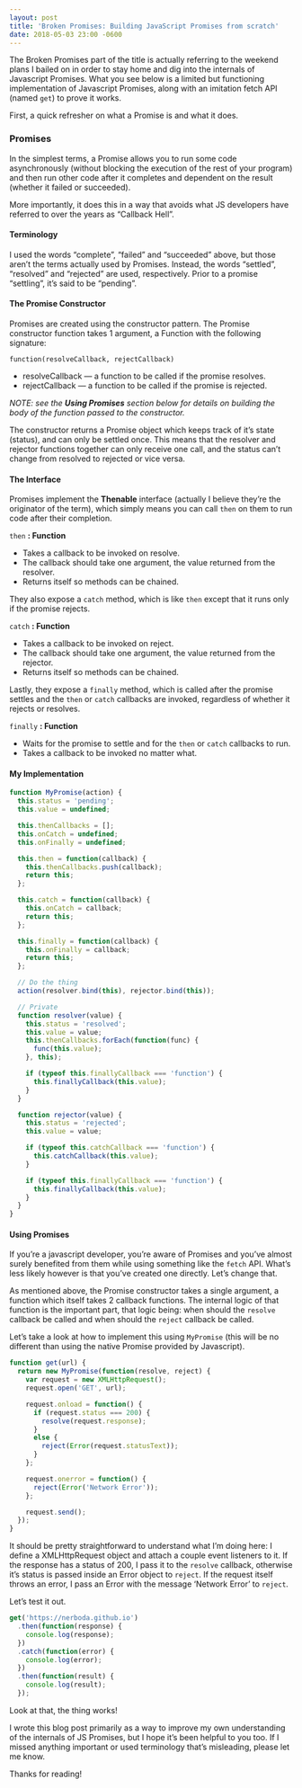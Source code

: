 ```yaml
---
layout: post
title: 'Broken Promises: Building JavaScript Promises from scratch'
date: 2018-05-03 23:00 -0600
---
```


The Broken Promises part of the title is actually referring to the weekend plans
I bailed on in order to stay home and dig into the internals of Javascript
Promises. What you see below is a limited but functioning implementation of
Javascript Promises, along with an imitation fetch API (named `get`) to prove it
works.

First, a quick refresher on what a Promise is and what it does.

### Promises

In the simplest terms, a Promise allows you to run some code asynchronously
(without blocking the execution of the rest of your program) and then run other
code after it completes and dependent on the result (whether it failed or
succeeded).

More importantly, it does this in a way that avoids what JS developers have
referred to over the years as “Callback Hell”.

#### Terminology

I used the words “complete”, “failed” and “succeeded” above, but those aren’t
the terms actually used by Promises. Instead, the words “settled”, “resolved”
and “rejected” are used, respectively. Prior to a promise “settling”, it’s said
to be “pending”.

#### The Promise Constructor

Promises are created using the constructor pattern. The Promise constructor
function takes 1 argument, a Function with the following signature:

`function(resolveCallback, rejectCallback)`

* resolveCallback — a function to be called if the promise resolves.
* rejectCallback — a function to be called if the promise is rejected.

*NOTE: see the **Using Promises** section below for details on building the
body of the function passed to the constructor.*

The constructor returns a Promise object which keeps track of it’s state
(status), and can only be settled once. This means that the resolver and
rejector functions together can only receive one call, and the status can’t
change from resolved to rejected or vice versa.

#### The Interface

Promises implement the **Thenable** interface (actually I believe they’re the
originator of the term), which simply means you can call `then` on them to run
code after their completion.

`then` **: Function**

* Takes a callback to be invoked on resolve.
* The callback should take one argument, the value returned from the resolver.
* Returns itself so methods can be chained.

They also expose a `catch` method, which is like `then` except that it runs only
if the promise rejects.

`catch` **: Function**

* Takes a callback to be invoked on reject.
* The callback should take one argument, the value returned from the rejector.
* Returns itself so methods can be chained.

Lastly, they expose a `finally` method, which is called after the promise
settles and the `then` or `catch` callbacks are invoked, regardless of whether
it rejects or resolves.

`finally` **: Function**

* Waits for the promise to settle and for the `then` or `catch` callbacks to run.
* Takes a callback to be invoked no matter what.

#### My Implementation

```javascript
function MyPromise(action) {
  this.status = 'pending';
  this.value = undefined;

  this.thenCallbacks = [];
  this.onCatch = undefined;
  this.onFinally = undefined;

  this.then = function(callback) {
    this.thenCallbacks.push(callback);
    return this;
  };

  this.catch = function(callback) {
    this.onCatch = callback;
    return this;
  };

  this.finally = function(callback) {
    this.onFinally = callback;
    return this;
  };

  // Do the thing
  action(resolver.bind(this), rejector.bind(this));

  // Private
  function resolver(value) {
    this.status = 'resolved';
    this.value = value;
    this.thenCallbacks.forEach(function(func) {
      func(this.value);
    }, this);

    if (typeof this.finallyCallback === 'function') {
      this.finallyCallback(this.value);
    }
  }

  function rejector(value) {
    this.status = 'rejected';
    this.value = value;

    if (typeof this.catchCallback === 'function') {
      this.catchCallback(this.value);
    }

    if (typeof this.finallyCallback === 'function') {
      this.finallyCallback(this.value);
    }
  }
}
```

#### Using Promises

If you’re a javascript developer, you’re aware of Promises and you’ve almost
surely benefited from them while using something like the `fetch` API. What’s
less likely however is that you’ve created one directly. Let’s change that.

As mentioned above, the Promise constructor takes a single argument, a function
which itself takes 2 callback functions. The internal logic of that function is
the important part, that logic being: when should the `resolve` callback be
called and when should the `reject` callback be called.

Let’s take a look at how to implement this using `MyPromise` (this will be no
different than using the native Promise provided by Javascript).

```javascript
function get(url) {
  return new MyPromise(function(resolve, reject) {
    var request = new XMLHttpRequest();
    request.open('GET', url);

    request.onload = function() {
      if (request.status === 200) {
        resolve(request.response);
      }
      else {
        reject(Error(request.statusText));
      }
    };

    request.onerror = function() {
      reject(Error('Network Error'));
    };

    request.send();
  });
}
```

It should be pretty straightforward to understand what I’m doing here: I define
a XMLHttpRequest object and attach a couple event listeners to it. If the
response has a status of 200, I pass it to the `resolve` callback, otherwise
it’s status is passed inside an Error object to `reject`. If the request itself
throws an error, I pass an Error with the message ‘Network Error’ to `reject`.

Let’s test it out.

```javascript
get('https://nerboda.github.io')
  .then(function(response) {
    console.log(response);
  })
  .catch(function(error) {
    console.log(error);
  })
  .then(function(result) {
    console.log(result);
  });
```

Look at that, the thing works!

I wrote this blog post primarily as a way to improve my own understanding of the
internals of JS Promises, but I hope it’s been helpful to you too. If I missed
anything important or used terminology that’s misleading, please let me know.

Thanks for reading!
